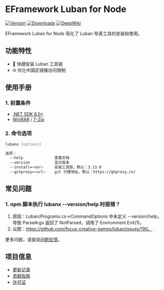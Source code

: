 # EFramework Luban for Node

[![Version](https://img.shields.io/npm/v/org.eframework.nod.lbx)](https://www.npmjs.com/package/org.eframework.nod.lbx)
[![Downloads](https://img.shields.io/npm/dm/org.eframework.nod.lbx)](https://www.npmjs.com/package/org.eframework.nod.lbx)
[![DeepWiki](https://img.shields.io/badge/DeepWiki-Explore-blue)](https://deepwiki.com/eframework-org/NOD.LBX)

EFramework Luban for Node 简化了 Luban 导表工具的安装和使用。

## 功能特性

- 🚀 快捷安装 Luban 工具链
- 🌐 优化中国区镜像访问限制

## 使用手册

### 1. 前置条件
- [.NET SDK 8.0+](https://dotnet.microsoft.com/zh-cn/download/dotnet/8.0)
- [WinRAR](https://www.win-rar.com/start.html?L=0) / [7-Zip](https://www.7-zip.org/)

### 2. 命令选项
```bash
lubanx [options]

选项：
  --help              查看文档
  --version           显示版本
  --install=<ver>     安装工具链，默认：3.13.0
  --gitproxy=<url>    git 代理地址，默认：https://ghproxy.cn/
```

## 常见问题

### 1. npm 脚本执行 lubanx --version/help 时报错？
1. 原因：Luban/Programs.cs->CommandOptions 中未定义 --version/help，导致 ParseArgs 返回了 NotParsed，调用了 Environment.Exit(1)。
2. 议题：https://github.com/focus-creative-games/luban/issues/190。

更多问题，请查阅[问题反馈](CONTRIBUTING.md#问题反馈)。

## 项目信息

- [更新记录](CHANGELOG.md)
- [贡献指南](CONTRIBUTING.md)
- [许可证](LICENSE)
